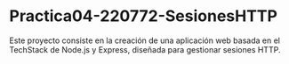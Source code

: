# Practica04-220772-SesionesHTTP
Este proyecto consiste en la creación de una aplicación web basada en el TechStack de Node.js y Express, diseñada para gestionar sesiones HTTP.
